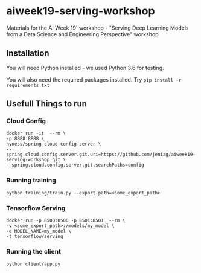 # aiweek19-serving-workshop
Materials for the AI Week 19' workshop - "Serving Deep Learning Models from a Data Science and Engineering Perspective" workshop 

## Installation
You will need Python installed - we used Python 3.6 for testing.

You will also need the required packages installed. Try `pip install -r requirements.txt`

## Usefull Things to run
### Cloud Config
```
docker run -it  --rm \
-p 8888:8888 \
hyness/spring-cloud-config-server \ 
--spring.cloud.config.server.git.uri=https://github.com/jeniag/aiweek19-serving-workshop.git \
--spring.cloud.config.server.git.searchPaths=config
```


### Running training
`python training/train.py --export-path=<some_export_path>`

### Tensorflow Serving
```
docker run -p 8500:8500 -p 8501:8501  --rm \
-v <some_export_path>:/models/my_model \
-e MODEL_NAME=my_model \
-t tensorflow/serving
```

### Running the client
`python client/app.py`


